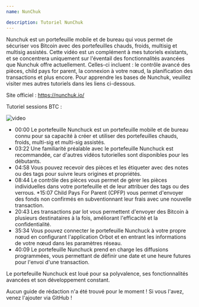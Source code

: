 ```yaml
---
name: NunChuk

description: Tutoriel NunChuk
---
```


Nunchuk est un portefeuille mobile et de bureau qui vous permet de sécuriser vos Bitcoin avec des portefeuilles chauds, froids, multisig et multisig assistés. Cette vidéo est un complément à mes tutoriels existants, et se concentrera uniquement sur l'éventail des fonctionnalités avancées que Nunchuk offre actuellement. Celles-ci incluent : le contrôle avancé des pièces, child pays for parent, la connexion à votre nœud, la planification des transactions et plus encore. Pour apprendre les bases de Nunchuk, veuillez visiter mes autres tutoriels dans les liens ci-dessous.

Site officiel : https://nunchuk.io/

Tutoriel sessions BTC :

![video](https://youtu.be/ugzdX0Q0Cgs?si=X-ZsK9Y_0-IHBCj4)

- 00:00 Le portefeuille Nunchuck est un portefeuille mobile et de bureau connu pour sa capacité à créer et utiliser des portefeuilles chauds, froids, multi-sig et multi-sig assistés.
- 03:22 Une familiarité préalable avec le portefeuille Nunchuck est recommandée, car d'autres vidéos tutorielles sont disponibles pour les débutants.
- 04:58 Vous pouvez recevoir des pièces et les étiqueter avec des notes ou des tags pour suivre leurs origines et propriétés.
- 08:44 Le contrôle des pièces vous permet de gérer les pièces individuelles dans votre portefeuille et de leur attribuer des tags ou des verrous.
  \*15:07 Child Pays For Parent (CPFP) vous permet d'envoyer des fonds non confirmés en subventionnant leur frais avec une nouvelle transaction.
- 20:43 Les transactions par lot vous permettent d'envoyer des Bitcoin à plusieurs destinataires à la fois, améliorant l'efficacité et la confidentialité.
- 35:34 Vous pouvez connecter le portefeuille Nunchuck à votre propre nœud en configurant l'application Orbot et en entrant les informations de votre nœud dans les paramètres réseau.
- 40:09 Le portefeuille Nunchuck prend en charge les diffusions programmées, vous permettant de définir une date et une heure futures pour l'envoi d'une transaction.

Le portefeuille Nunchuck est loué pour sa polyvalence, ses fonctionnalités avancées et son développement constant.

Aucun guide de rédaction n'a été trouvé pour le moment ! Si vous l'avez, venez l'ajouter via GitHub !